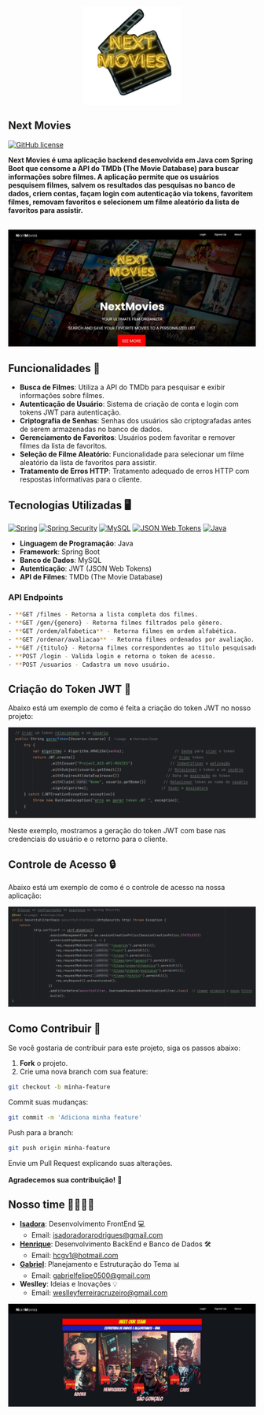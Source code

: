 
  <img src="images/logo_transparent.png" width="200" height="200" style="vertical-align: middle; display: block; margin-left: auto; margin-right: auto;">

## Next Movies

[![GitHub license](https://img.shields.io/github/license/Naereen/StrapDown.js.svg)](https://github.com/Naereen/StrapDown.js/blob/master/LICENSE)

**Next Movies é uma aplicação backend desenvolvida em Java com Spring Boot que consome 
a API do TMDb (The Movie Database) para buscar informações sobre filmes. 
A aplicação permite que os usuários pesquisem filmes, salvem os resultados das 
pesquisas no banco de dados, criem contas, façam login com autenticação via tokens,
favoritem filmes, removam favoritos e selecionem um filme aleatório da lista de 
favoritos para assistir.** <br>
<br>

![Inicio](images/inicio.jpg)

## Funcionalidades 📝

- **Busca de Filmes**: Utiliza a API do TMDb para pesquisar e exibir informações sobre filmes.
- **Autenticação de Usuário**: Sistema de criação de conta e login com tokens JWT para autenticação.
- **Criptografia de Senhas**: Senhas dos usuários são criptografadas antes de serem armazenadas no banco de dados.
- **Gerenciamento de Favoritos**: Usuários podem favoritar e remover filmes da lista de favoritos.
- **Seleção de Filme Aleatório**: Funcionalidade para selecionar um filme aleatório da lista de favoritos para assistir.
- **Tratamento de Erros HTTP**: Tratamento adequado de erros HTTP com respostas informativas para o cliente.


## Tecnologias Utilizadas 🖥️
[![Spring](https://img.shields.io/badge/Spring-6DB33F.svg?style=for-the-badge&logo=Spring&logoColor=white)](https://spring.io/)
[![Spring Security](https://img.shields.io/badge/Spring%20Security-6DB33F.svg?style=for-the-badge&logo=Spring-Security&logoColor=white)](https://spring.io/projects/spring-security)
[![MySQL](https://img.shields.io/badge/MySQL-4479A1.svg?style=for-the-badge&logo=MySQL&logoColor=white)](https://www.mysql.com/)
[![JSON Web Tokens](https://img.shields.io/badge/JSON%20Web%20Tokens-000000.svg?style=for-the-badge&logo=JSON-Web-Tokens&logoColor=white)](https://jwt.io/)
[![Java](https://img.shields.io/badge/Java-ED8B00?style=for-the-badge&logo=openjdk&logoColor=white)](https://openjdk.java.net/)

- **Linguagem de Programação**: Java
- **Framework**: Spring Boot
- **Banco de Dados**: MySQL
- **Autenticação**: JWT (JSON Web Tokens)
- **API de Filmes**: TMDb (The Movie Database)



### API Endpoints

```bash
- **GET /filmes - Retorna a lista completa dos filmes.
- **GET /gen/{genero} - Retorna filmes filtrados pelo gênero.
- **GET /ordem/alfabetica** - Retorna filmes em ordem alfabética.
- **GET /ordenar/avaliacao** - Retorna filmes ordenados por avaliação.
- **GET /{titulo} - Retorna filmes correspondentes ao título pesquisado.
- **POST /login - Valida login e retorna o token de acesso.
- **POST /usuarios - Cadastra um novo usuário.
```


## Criação do Token JWT 🔑

Abaixo está um exemplo de como é feita a criação do token JWT no nosso projeto:

![Criação do Token JWT](images/jwt_creation.png)

Neste exemplo, mostramos a geração do token JWT com base nas credenciais do usuário e o retorno para o cliente.


## Controle de Acesso 🔒

Abaixo está um exemplo de como é o controle de acesso na nossa aplicação:

![Controle de Acesso](images/controle_de_acesso.png)


## Como Contribuir 🚀

Se você gostaria de contribuir para este projeto, siga os passos abaixo:

1. **Fork** o projeto.
2. Crie uma nova branch com sua feature:
```bash
git checkout -b minha-feature
```
Commit suas mudanças:
```bash
git commit -m 'Adiciona minha feature'
```
Push para a branch:
```bash
git push origin minha-feature
```
Envie um Pull Request explicando suas alterações. <br><br>
**Agradecemos sua contribuição!** 🎉


## Nosso time 👩‍💻👨‍💻

- **[Isadora](https://www.linkedin.com/in/isadoraadora/)**: Desenvolvimento FrontEnd 💻 <br>
    - Email: [isadoradorarodrigues@gmail.com](mailto:isadoradorarodrigues@gmail.com)
- **[Henrique](http://www.linkedin.com/in/henrique-cezar)**: Desenvolvimento BackEnd e Banco de Dados 🛠️ <br>
    - Email: [hcgv1@hotmail.com](mailto:hcgv1@hotmail.com) 
- **[Gabriel](https://www.linkedin.com/in/gabriel-felipe-8b3543273/)**: Planejamento e Estruturação do Tema 📊 <br>
    - Email: [gabrielfelipe0500@gmail.com](mailto:gabrielfelipe0500@gmail.com)
- **Weslley**: Ideias e Inovações 💡 <br>
    - Email: [weslleyferreiracruzeiro@gmail.com ](mailto:Weslleyferreiracruzeiro@gmail.com )

![Sobre nós](images/nosso_time.jpg)

 
